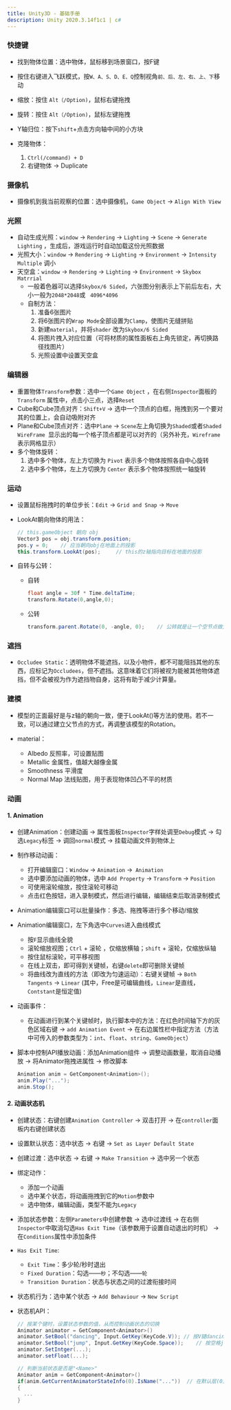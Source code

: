 ```yaml
---
title: Unity3D - 基础手册
description: Unity 2020.3.14f1c1 | c#
---
```




### 快捷键

* 找到物体位置：选中物体，鼠标移到场景窗口，按F键

* 按住右键进入飞跃模式，按`W、A、S、D、E、Q`控制视角`前、后、左、右、上、下`移动

* 缩放：按住 `Alt（/Option)`，鼠标右键拖拽

* 旋转：按住 `Alt（/Option)`，鼠标左键拖拽

* Y轴归位：按下`shift`+点击方向轴中间的小方块

* 克隆物体：
  	1. `Ctrl(/command) + D` 
   	2. 右键物体 -> Duplicate
  
  

### 摄像机

* 摄像机到我当前观察的位置：选中摄像机，`Game Object` -> `Align With View`



### 光照

* 自动生成光照：`window` -> `Rendering` -> `Lighting` -> `Scene` -> `Generate Lighting`  ，生成后，游戏运行时自动加载这份光照数据
* 光照大小：`window` -> `Rendering` -> `Lighting` -> `Environment` -> `Intensity Multiple` 调小
* 天空盒：`window` -> `Rendering` -> `Lighting` -> `Environment` -> `Skybox Matrrial`
  * 一般着色器可以选择`Skybox/6 Sided`，六张图分别表示上下前后左右，大小一般为`2048*2048`或 ` 4096*4096`
  * 自制方法：
    1. 准备6张图片
    2. 将6张图片的`Wrap Mode`全部设置为`Clamp`，使图片无缝拼贴
    3. 新建`material`，并将`shader` 改为`Skybox/6 Sided`
    4. 将图片拽入对应位置（可将材质的属性面板右上角先锁定，再切换路径找图片）
    5. 光照设置中设置天空盒



### 编辑器

* 重置物体`Transform`参数：选中一个`Game Object` ，在右侧`Inspector`面板的`Transform` 属性中，点击小三点，选择`Reset`
* Cube和Cube顶点对齐：`Shift+V` -> 选中一个顶点的白框，拖拽到另一个要对其的位置上，会自动吸附对齐
* Plane和Cube顶点对齐：选中`Plane` -> `Scene`左上角切换为`Shaded`或者`Shaded WireFrame `显示出的每一个格子顶点都是可以对齐的（另外补充，`Wireframe` 表示网格显示）
* 多个物体旋转：
  1. 选中多个物体，左上方切换为 `Pivot` 表示多个物体按照各自中心旋转
  2. 选中多个物体，左上方切换为 `Center` 表示多个物体按照统一轴旋转



### 运动

* 设置鼠标拖拽时的单位步长：`Edit` -> `Grid and Snap` -> `Move`

* LookAt朝向物体的用法：

  ```c#
  // this.gameObject 朝向 obj
  Vector3 pos = obj.transform.position;
  pos.y = 0;	// 应当朝向obj在地面上的投影
  this.transform.LookAt(pos);     // this的z轴指向目标在地面的投影
  ```

* 自转与公转：

    * 自转

      ```c#
      float angle = 30f * Time.deltaTime;
      transform.Rotate(0,angle,0);
      ```

    * 公转

      ```c#
      transform.parent.Rotate(0, -angle, 0);	// 公转就是让一个空节点做父节点自转，则子物体都会跟着转
      ```

    

### 遮挡

* `Occludee Static`：透明物体不能遮挡，以及小物件，都不可能阻挡其他的东西，应标记为`Occludees`，但不遮挡。这意味着它们将被视为能被其他物体遮挡，但不会被视为作为遮挡物自身，这将有助于减少计算量。



### 建模

* 模型的正面最好是与z轴的朝向一致，便于LookAt()等方法的使用。若不一致，可以通过建立父节点的方式，再调整该模型的Rotation。

* material：

    * Albedo 反照率，可设置贴图
    * Metallic 金属性，值越大越像金属
    * Smoothness 平滑度
    * Normal Map 法线贴图，用于表现物体凹凸不平的材质

  

### 动画

#### 1. Animation

* 创建Animation：创建动画 -> 属性面板`Inspector`字样处调至`Debug`模式 -> 勾选`Legacy`标签 -> 调回`normal`模式 -> 挂载动画文件到物体上

* 制作移动动画：
    * 打开编辑窗口：`Window` -> `Animation` ->` Animation`
    * 选中要添加动画的物体，选中 `Add Property` -> `Transform` -> `Position`
    * 可使用滚轮缩放，按住滚轮可移动
    * 点击红色按钮，进入录制模式，然后进行编辑，编辑结束后取消录制模式
    
* Animation编辑窗口可以批量操作：多选、拖拽等进行多个移动/缩放

* Animation编辑窗口，左下角选中`Curves`进入曲线模式
    * 按`F`显示曲线全貌
    * 滚轮缩放视图；`Ctrl` + 滚轮 ，仅缩放横轴；`shift` + 滚轮，仅缩放纵轴
    * 按住鼠标滚轮，可平移视图
    * 在线上双击，即可得到关键帧，右键`delete`即可删除关键帧
    * 将曲线改为直线的方法（即改为匀速运动）：右键关键帧 -> `Both Tangents` -> `Linear` (其中，Free是可编辑曲线，`Linear`是直线，`Contstant`是恒定值)
    
* 动画事件：
    * 在动画进行到某个关键帧时，执行脚本中的方法：在红色时间轴下方的灰色区域右键 -> `add Animation Event` -> 在右边属性栏中指定方法（方法中可传入的参数类型为：`int`、`float`、`string`、`GameObject`）
    
* 脚本中控制API播放动画：添加Animation组件 -> 调整动画数量，取消自动播放 -> 将Animator拖拽进属性 -> 修改脚本

    ```c#
    Animation anim = GetComponent<Animation>();
    anim.Play("...");
    anim.Stop();
    ```



#### 2. 动画状态机

* 创建状态：右键创建`Animation Controller` -> 双击打开 -> 在`controller`面板内右键创建状态

* 设置默认状态：选中状态 -> 右键 -> `Set as Layer Default State `

* 创建过渡：选中状态 -> 右键 -> `Make Transition` -> 选中另一个状态

* 绑定动作：

  * 添加一个动画
  * 选中某个状态，将动画拖拽到它的`Motion`参数中
  * 选中物体，编辑动画，类型不能为`Legacy`

* 添加状态参数：左侧`Parameters`中创建参数 -> 选中过渡线 -> 在右侧`Inspector`中取消勾选`Has Exit Time`（该参数用于设置自动退出的时机） -> 在`Conditions`属性中添加条件

* `Has Exit Time`:

  * `Exit Time`：多少轮/秒时退出
  * `Fixed Duration`：勾选——`秒`；不勾选——`轮`
  * `Transition Duration`：状态与状态之间的过渡衔接时间

* 状态机行为：选中某个状态 -> `Add Behaviour` -> `New Script`

* 状态机API：

  ```c#
  // 按某个键时，设置状态参数的值，从而控制动画状态的切换
  Animator animator = GetComponent<Animator>()
  animator.SetBool("dancing", Input.GetKey(KeyCode.V));	// 按V键dancing
  animator.SetBool("jump", Input.GetKey(KeyCode.Space));	// 按空格jump
  animator.SetIntger(...);
  animator.setFloat(...);
  ```

  ```c#
  // 判断当前状态是否是"<Name>"
  Animator anim = GetComponent<Animator>()
  if(anim.GetCurrentAnimatorStateInfo(0).IsName("..."))  // 在默认层(0)，当前状态名是否是"..."
  {
    ...
  }
  ```

